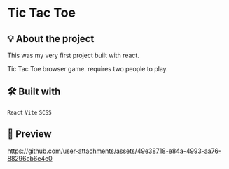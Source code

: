 # Tic Tac Toe

## 💡 About the project

This was my very first project built with react. 

Tic Tac Toe browser game. requires two people to play.

## 🛠️ Built with

```React```
```Vite```
```SCSS```

## 🎥 Preview

https://github.com/user-attachments/assets/49e38718-e84a-4993-aa76-88296cb6e4e0
